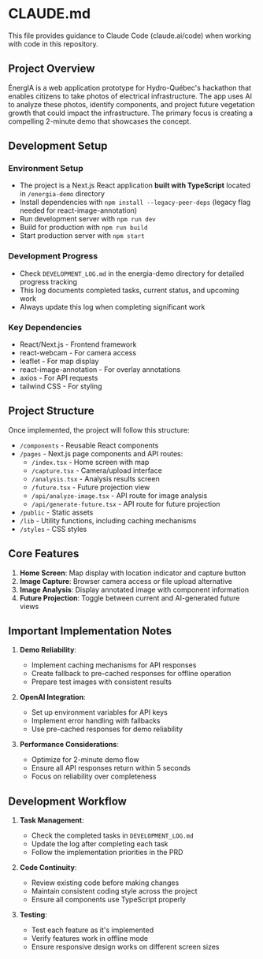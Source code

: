 # CLAUDE.md

This file provides guidance to Claude Code (claude.ai/code) when working with code in this repository.

## Project Overview

ÉnergIA is a web application prototype for Hydro-Québec's hackathon that enables citizens to take photos of electrical infrastructure. The app uses AI to analyze these photos, identify components, and project future vegetation growth that could impact the infrastructure. The primary focus is creating a compelling 2-minute demo that showcases the concept.

## Development Setup

### Environment Setup
- The project is a Next.js React application **built with TypeScript** located in `/energia-demo` directory
- Install dependencies with `npm install --legacy-peer-deps` (legacy flag needed for react-image-annotation)
- Run development server with `npm run dev`
- Build for production with `npm run build`
- Start production server with `npm start`

### Development Progress
- Check `DEVELOPMENT_LOG.md` in the energia-demo directory for detailed progress tracking
- This log documents completed tasks, current status, and upcoming work
- Always update this log when completing significant work

### Key Dependencies
- React/Next.js - Frontend framework
- react-webcam - For camera access
- leaflet - For map display
- react-image-annotation - For overlay annotations
- axios - For API requests
- tailwind CSS - For styling

## Project Structure

Once implemented, the project will follow this structure:
- `/components` - Reusable React components
- `/pages` - Next.js page components and API routes:
  - `/index.tsx` - Home screen with map
  - `/capture.tsx` - Camera/upload interface
  - `/analysis.tsx` - Analysis results screen
  - `/future.tsx` - Future projection view
  - `/api/analyze-image.tsx` - API route for image analysis
  - `/api/generate-future.tsx` - API route for future projection
- `/public` - Static assets
- `/lib` - Utility functions, including caching mechanisms
- `/styles` - CSS styles

## Core Features

1. **Home Screen**: Map display with location indicator and capture button
2. **Image Capture**: Browser camera access or file upload alternative
3. **Image Analysis**: Display annotated image with component information
4. **Future Projection**: Toggle between current and AI-generated future views

## Important Implementation Notes

1. **Demo Reliability**:
   - Implement caching mechanisms for API responses
   - Create fallback to pre-cached responses for offline operation
   - Prepare test images with consistent results

2. **OpenAI Integration**:
   - Set up environment variables for API keys
   - Implement error handling with fallbacks
   - Use pre-cached responses for demo reliability

3. **Performance Considerations**:
   - Optimize for 2-minute demo flow
   - Ensure all API responses return within 5 seconds
   - Focus on reliability over completeness

## Development Workflow

1. **Task Management**:
   - Check the completed tasks in `DEVELOPMENT_LOG.md`
   - Update the log after completing each task
   - Follow the implementation priorities in the PRD

2. **Code Continuity**:
   - Review existing code before making changes
   - Maintain consistent coding style across the project
   - Ensure all components use TypeScript properly

3. **Testing**:
   - Test each feature as it's implemented
   - Verify features work in offline mode
   - Ensure responsive design works on different screen sizes